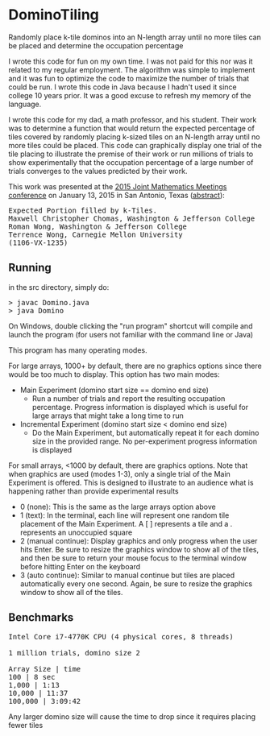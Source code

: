 DominoTiling
============

Randomly place k-tile dominos into an N-length array until no more tiles can be placed and determine the occupation percentage

I wrote this code for fun on my own time. I was not paid for this nor was it related to my regular employment. The algorithm was simple to implement and it was fun to optimize the code to maximize the number of trials that could be run. I wrote this code in Java because I hadn't used it since college 10 years prior. It was a good excuse to refresh my memory of the language.

I wrote this code for my dad, a math professor, and his student. Their work was to determine a function that would return the expected percentage of tiles covered by randomly placing k-sized tiles on an N-length array until no more tiles could be placed. This code can graphically display one trial of the tile placing to illustrate the premise of their work or run millions of trials to show experimentally that the occupation percentage of a large number of trials converges to the values predicted by their work.

This work was presented at the [2015 Joint Mathematics Meetings conference](http://jointmathematicsmeetings.org/meetings/national/jmm2015/2168_progfull.html) on January 13, 2015 in San Antonio, Texas ([abstract](http://jointmathematicsmeetings.org/amsmtgs/2168_abstracts/1106-vx-1235.pdf)):
<pre>
Expected Portion filled by k-Tiles.
Maxwell Christopher Chomas, Washington & Jefferson College
Roman Wong, Washington & Jefferson College
Terrence Wong, Carnegie Mellon University
(1106-VX-1235)
</pre>



Running
-------
in the src directory, simply do:
<pre>
> javac Domino.java
> java Domino
</pre>

On Windows, double clicking the "run program" shortcut will compile and launch the program (for users not familiar with the command line or Java)

This program has many operating modes. 

For large arrays, 1000+ by default, there are no graphics options since there would be too much to display. This option has two main modes:
   * Main Experiment (domino start size == domino end size)
      * Run a number of trials and report the resulting occupation percentage. Progress information is displayed which is useful for large arrays that might take a long time to run
   * Incremental Experiment (domino start size  < domino end size)
      * Do the Main Experiment, but automatically repeat it for each domino size in the provided range. No per-experiment progress information is displayed

For small arrays, <1000 by default, there are graphics options. Note that when graphics are used (modes 1-3), only a single trial of the Main Experiment is offered. This is designed to illustrate to an audience what is happening rather than provide experimental results
   * 0 (none): This is the same as the large arrays option above 
   * 1 (text): In the terminal, each line will represent one random tile placement of the Main Experiment. A [ ] represents a tile and a . represents an unoccupied square
   * 2 (manual continue): Display graphics and only progress when the user hits Enter. Be sure to resize the graphics window to show all of the tiles, and then be sure to return your mouse focus to the terminal window before hitting Enter on the keyboard
   * 3 (auto continue): Similar to manual continue but tiles are placed automatically every one second. Again, be sure to resize the graphics window to show all of the tiles.

Benchmarks
----------
<pre>
Intel Core i7-4770K CPU (4 physical cores, 8 threads)

1 million trials, domino size 2

Array Size | time
100 | 8 sec
1,000 | 1:13
10,000 | 11:37
100,000 | 3:09:42
</pre>
Any larger domino size will cause the time to drop since it requires placing fewer tiles
